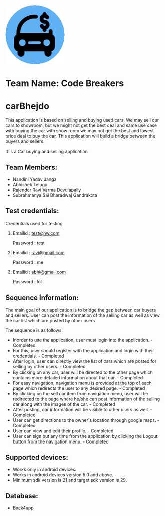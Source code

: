 ![](logo.png)


# Team Name: Code Breakers

# carBhejdo
This application is based on selling and buying used cars. We may sell our cars to showroom, but we might not get the best deal and same use case with buying the car with show room we may not get the best and lowest price deal to buy the car. This application will build a bridge between the buyers and sellers.

It is a Car buying and selling application

## Team Members: 
*	Nandini Yadav Janga
* Abhishek Telugu
* Rajender Ravi Varma Devulapally
* Subrahmanya Sai Bharadwaj Gandrakota

## Test credentials:

  Credentials used for testing
1. Emailid : test@nw.com
   
   Password : test

2. Emailid : ravi@gmail.com
   
   Password : me
   
3. Emailid : abhi@gmail.com   
   
   Password : lol
   
## Sequence Information:

The main goal of our application is to bridge the gap between car buyers and sellers. User can post the information of the selling car as well as view the car list which are posted by other users.

The sequence is as follows:
* Inorder to use the application, user must login into the application. - Completed 
* For this, user should register with the application and login with their credentials. - Completed
* After login, user can directly view the list of cars which are posted for selling by other users. - Completed
* By clicking on any car, user will be directed to the other page which contains more detailed information about that car. - Completed
* For easy navigation, navigation menu is provided at the top of each page which redirects the user to any desired page. - Completed
* By clicking on the sell car item from navigation menu, user will be redirected to the page where he/she can post information of the     selling car along with the images of the car. - Completed
* After posting, car information will be visible to other users as well. - Completed
* User can get directions to the owner's location through google maps. - Completed
* User can view and edit their profile. - Completed
* User can sign out any time from the application by clicking the Logout button from the navigation menu. - Completed

## Supported devices:

* Works only in android devices.
* Works in android devices version 5.0 and above.
* Minimum sdk version is 21 and target sdk version is 29.

## Database:

* Back4app
